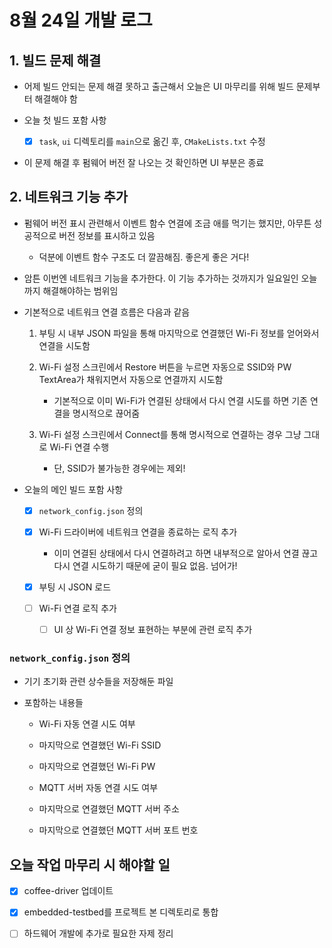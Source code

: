 # 8월 24일 개발 로그

## 1. 빌드 문제 해결

- 어제 빌드 안되는 문제 해결 못하고 출근해서 오늘은 UI 마무리를 위해 빌드 문제부터 해결해야 함

- 오늘 첫 빌드 포함 사항

    - [x] `task`, `ui` 디렉토리를 `main`으로 옮긴 후, `CMakeLists.txt` 수정

- 이 문제 해결 후 펌웨어 버전 잘 나오는 것 확인하면 UI 부분은 종료


## 2. 네트워크 기능 추가

- 펌웨어 버전 표시 관련해서 이벤트 함수 연결에 조금 애를 먹기는 했지만, 아무튼 성공적으로 버전 정보를 표시하고 있음

    - 덕분에 이벤트 함수 구조도 더 깔끔해짐. 좋은게 좋은 거다!

- 암튼 이번엔 네트워크 기능을 추가한다. 이 기능 추가하는 것까지가 일요일인 오늘까지 해결해야하는 범위임

- 기본적으로 네트워크 연결 흐름은 다음과 같음

    1. 부팅 시 내부 JSON 파일을 통해 마지막으로 연결했던 Wi-Fi 정보를 얻어와서 연결을 시도함

    2. Wi-Fi 설정 스크린에서 Restore 버튼을 누르면 자동으로 SSID와 PW TextArea가 채워지면서 자동으로 연결까지 시도함

        - 기본적으로 이미 Wi-Fi가 연결된 상태에서 다시 연결 시도를 하면 기존 연결을 명시적으로 끊어줌

    3. Wi-Fi 설정 스크린에서 Connect를 통해 명시적으로 연결하는 경우 그냥 그대로 Wi-Fi 연결 수행

        - 단, SSID가 불가능한 경우에는 제외!

- 오늘의 메인 빌드 포함 사항

    - [x] `network_config.json` 정의

    - [x] Wi-Fi 드라이버에 네트워크 연결을 종료하는 로직 추가

        - 이미 연결된 상태에서 다시 연결하려고 하면 내부적으로 알아서 연결 끊고 다시 연결 시도하기 때문에 굳이 필요 없음. 넘어가!

    - [x] 부팅 시 JSON 로드

    - [ ] Wi-Fi 연결 로직 추가

        - [ ] UI 상 Wi-Fi 연결 정보 표현하는 부분에 관련 로직 추가


### `network_config.json` 정의

- 기기 초기화 관련 상수들을 저장해둔 파일

- 포함하는 내용들

    - Wi-Fi 자동 연결 시도 여부

    - 마지막으로 연결했던 Wi-Fi SSID

    - 마지막으로 연결했던 Wi-Fi PW

    - MQTT 서버 자동 연결 시도 여부

    - 마지막으로 연결했던 MQTT 서버 주소

    - 마지막으로 연결했던 MQTT 서버 포트 번호


## 오늘 작업 마무리 시 해야할 일

- [x] coffee-driver 업데이트

- [x] embedded-testbed를 프로젝트 본 디렉토리로 통합

- [ ] 하드웨어 개발에 추가로 필요한 자제 정리
